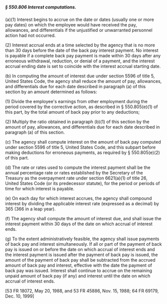 ##### § 550.806 Interest computations. #####

(a)(1) Interest begins to accrue on the date or dates (usually one or more pay dates) on which the employee would have received the pay, allowances, and differentials if the unjustified or unwarranted personnel action had not occurred.

(2) Interest accrual ends at a time selected by the agency that is no more than 30 days before the date of the back pay interest payment. No interest is payable if a complete back pay payment is made within 30 days after any erroneous withdrawal, reduction, or denial of a payment, and the interest accrual ending date is set to coincide with the interest accrual starting date.

(b) In computing the amount of interest due under section 5596 of title 5, United States Code, the agency shall reduce the amount of pay, allowances, and differentials due for each date described in paragraph (a) of this section by an amount determined as follows:

(1) Divide the employee's earnings from other employment during the period covered by the corrective action, as described in § 550.805(e)(1) of this part, by the total amount of back pay prior to any deductions;

(2) Multiply the ratio obtained in paragraph (b)(1) of this section by the amount of pay, allowances, and differentials due for each date described in paragraph (a) of this section.

(c) The agency shall compute interest on the amount of back pay computed under section 5596 of title 5, United States Code, and this subpart before making deductions for erroneous payments, as required by § 550.805(e)(2) of this part.

(d) The rate or rates used to compute the interest payment shall be the annual percentage rate or rates established by the Secretary of the Treasury as the overpayment rate under section 6621(a)(1) of title 26, United States Code (or its predecessor statute), for the period or periods of time for which interest is payable.

(e) On each day for which interest accrues, the agency shall compound interest by dividing the applicable interest rate (expressed as a decimal) by 365 (366 in a leap year).

(f) The agency shall compute the amount of interest due, and shall issue the interest payment within 30 days of the date on which accrual of interest ends.

(g) To the extent administratively feasible, the agency shall issue payments of back pay and interest simultaneously. If all or part of the payment of back pay is issued on or before the date on which accrual of interest ends and the interest payment is issued after the payment of back pay is issued, the amount of the payment of back pay shall be subtracted from the accrued amount of back pay and interest, effective with the date the payment of back pay was issued. Interest shall continue to accrue on the remaining unpaid amount of back pay (if any) and interest until the date on which accrual of interest ends.

[53 FR 18072, May 20, 1988, and 53 FR 45886, Nov. 15, 1988; 64 FR 69179, Dec. 10, 1999]